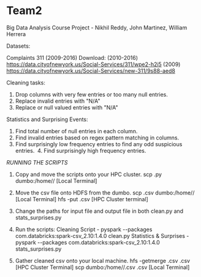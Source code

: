 # Team2
Big Data Analysis Course Project - Nikhil Reddy, John Martinez, William Herrera


Datasets:

Complaints 311 (2009-2016) Download:
(2010-2016) https://data.cityofnewyork.us/Social-Services/311/wpe2-h2i5
(2009)      https://data.cityofnewyork.us/Social-Services/new-311/9s88-aed8

Cleaning tasks:
  1. Drop columns with very few entries or too many null entries.
  2. Replace invalid entries with "N/A"
  3. Replace or null valued entries with "N/A"
  
Statistics and Surprising Events:
  1. Find total number of null entries in each column.
  2. Find invalid entries based on regex pattern matching in columns.
  3. Find surprisingly low frequency entries to find any odd suspicious entries.
  4. Find surprisingly high frequency entries.
  
 *RUNNING THE SCRIPTS*

 1. Copy and move the scripts onto your HPC cluster.
    scp <filename>.py dumbo:/home/<netid>/ [Local Terminal]

 2. Move the csv file onto HDFS from the dumbo.
    scp <filename>.csv dumbo:/home/<netid>/ [Local Terminal]
    hfs -put <filename>.csv [HPC Cluster terminal]

 3. Change the paths for input file and output file in both clean.py and stats_surprises.py
  
 4. Run the scripts: 
      Cleaning Script - pyspark --packages com.databricks:spark-csv_2.10:1.4.0 clean.py
      Statistics & Surprises - pyspark --packages com.databricks:spark-csv_2.10:1.4.0 stats_surprises.py
 
 5. Gather cleaned csv onto your local machine.
    hfs -getmerge <output-filename>.csv <output-filename>.csv [HPC Cluster Terminal]
    scp dumbo:/home/<netid>/<output-filename>.csv <output-filename>.csv [Local Terminal]
  
  
